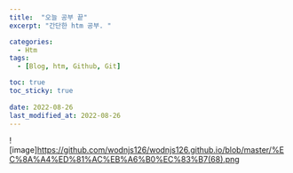 ```yaml
---
title:  "오늘 공부 끝"
excerpt: "간단한 htm 공부. "

categories:
  - Htm
tags:
  - [Blog, htm, Github, Git]

toc: true
toc_sticky: true
 
date: 2022-08-26
last_modified_at: 2022-08-26
---
```

![image]https://github.com/wodnjs126/wodnjs126.github.io/blob/master/%EC%8A%A4%ED%81%AC%EB%A6%B0%EC%83%B7(68).png
